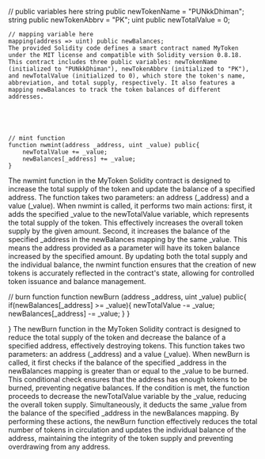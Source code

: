 // public variables here
    string public newTokenName = "PUNkkDhiman";
    string public newTokenAbbrv = "PK";
    uint public newTotalValue = 0;

    // mapping variable here
    mapping(address => uint) public newBalances;
    The provided Solidity code defines a smart contract named MyToken under the MIT license and compatible with Solidity version 0.8.18. This contract includes three public variables: newTokenName (initialized to "PUNkkDhiman"), newTokenAbbrv (initialized to "PK"), and newTotalValue (initialized to 0), which store the token's name, abbreviation, and total supply, respectively. It also features a mapping newBalances to track the token balances of different addresses.
  
    
    
    
    
    // mint function
    function nwmint(address _address, uint _value) public{
        newTotalValue += _value;
        newBalances[_address] += _value;
    }
The nwmint function in the MyToken Solidity contract is designed to increase the total supply of the token and update the balance of a specified address. The function takes two parameters: an address (_address) and a value (_value). When nwmint is called, it performs two main actions: first, it adds the specified _value to the newTotalValue variable, which represents the total supply of the token. This effectively increases the overall token supply by the given amount. Second, it increases the balance of the specified _address in the newBalances mapping by the same _value. This means the address provided as a parameter will have its token balance increased by the specified amount. By updating both the total supply and the individual balance, the nwmint function ensures that the creation of new tokens is accurately reflected in the contract's state, allowing for controlled token issuance and balance management.




// burn function
    function newBurn (address _address, uint _value) public{
        if(newBalances[_address] >= _value){
            newTotalValue -= _value;
            newBalances[_address] -= _value;
        }
    }

}
The newBurn function in the MyToken Solidity contract is designed to reduce the total supply of the token and decrease the balance of a specified address, effectively destroying tokens. This function takes two parameters: an address (_address) and a value (_value). When newBurn is called, it first checks if the balance of the specified _address in the newBalances mapping is greater than or equal to the _value to be burned. This conditional check ensures that the address has enough tokens to be burned, preventing negative balances. If the condition is met, the function proceeds to decrease the newTotalValue variable by the _value, reducing the overall token supply. Simultaneously, it deducts the same _value from the balance of the specified _address in the newBalances mapping. By performing these actions, the newBurn function effectively reduces the total number of tokens in circulation and updates the individual balance of the address, maintaining the integrity of the token supply and preventing overdrawing from any address.
